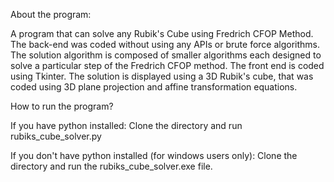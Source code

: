 About the program:

A program that can solve any Rubik's Cube using Fredrich CFOP Method. The back-end was coded without using any APIs or brute force algorithms. The solution algorithm is composed of smaller algorithms each designed to solve a particular step of the Fredrich CFOP method. The front end is coded using Tkinter. The solution is displayed using a 3D Rubik's cube, that was coded using 3D plane projection and affine transformation equations.

How to run the program?

If you have python installed:
  Clone the directory and run rubiks_cube_solver.py

If you don't have python installed (for windows users only):
  Clone the directory and run the rubiks_cube_solver.exe file.
